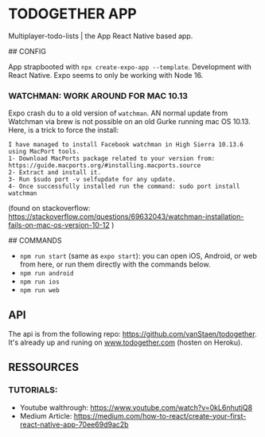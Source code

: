 # TODOGETHER APP

Multiplayer-todo-lists | the App
React Native based app.

## CONFIG

App strapbooted with `npx create-expo-app --template`. Development with React Native. Expo seems to only be working with Node 16.

### WATCHMAN: WORK AROUND FOR MAC 10.13

Expo crash du to a old version of `watchman`. AN normal update from Watchman via brew is not possible on an old Gurke running mac OS 10.13.
Here, is a trick to force the install: 
```
I have managed to install Facebook watchman in High Sierra 10.13.6 using MacPort tools.
1- Download MacPorts package related to your version from: https://guide.macports.org/#installing.macports.source
2- Extract and install it.
3- Run $sudo port -v selfupdate for any update.
4- Once successfully installed run the command: sudo port install watchman
```
(found on stackoverflow: https://stackoverflow.com/questions/69632043/watchman-installation-fails-on-mac-os-version-10-12 )

## COMMANDS

- `npm run start` (same as `expo start`): you can open iOS, Android, or web from here, or run them directly with the commands below.
- `npm run android`
- `npm run ios`
- `npm run web`

## API

The api is from the following repo: https://github.com/vanStaen/todogether. It's already up and runing on www.todogether.com (hosten on Heroku). 

## RESSOURCES

### TUTORIALS:

- Youtube walthrough: https://www.youtube.com/watch?v=0kL6nhutjQ8
- Medium Article: https://medium.com/how-to-react/create-your-first-react-native-app-70ee69d9ac2b
